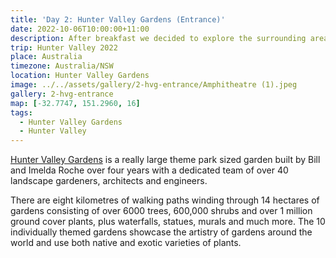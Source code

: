 ```yaml
---
title: 'Day 2: Hunter Valley Gardens (Entrance)'
date: 2022-10-06T10:00:00+11:00
description: After breakfast we decided to explore the surrounding areas around Peppers Creek Resort.
trip: Hunter Valley 2022
place: Australia
timezone: Australia/NSW
location: Hunter Valley Gardens
image: ../../assets/gallery/2-hvg-entrance/Amphitheatre (1).jpeg
gallery: 2-hvg-entrance
map: [-32.7747, 151.2960, 16]
tags:
  - Hunter Valley Gardens
  - Hunter Valley
---
```


[Hunter Valley Gardens](https://www.huntervalleygardens.com.au) is a really large theme park sized garden built by Bill and Imelda Roche over four years with a dedicated team of over 40 landscape gardeners, architects and engineers.

There are eight kilometres of walking paths winding through 14 hectares of gardens consisting of over 6000 trees, 600,000 shrubs and over 1 million ground cover plants, plus waterfalls, statues, murals and much more. The 10 individually themed gardens showcase the artistry of gardens around the world and use both native and exotic varieties of plants.
